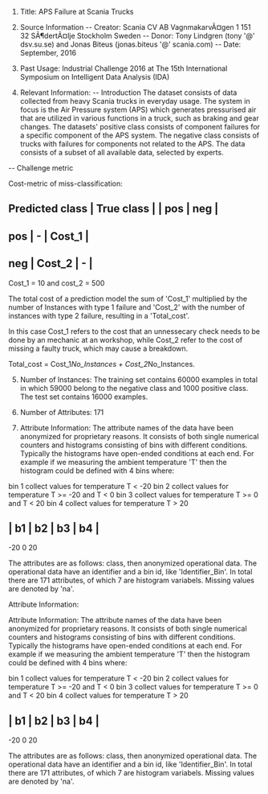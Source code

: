 1. Title: APS Failure at Scania Trucks

2. Source Information
-- Creator: Scania CV AB
VagnmakarvÃ¤gen 1
151 32 SÃ¶dertÃ¤lje
Stockholm
Sweden
-- Donor: Tony Lindgren (tony '@' dsv.su.se) and Jonas Biteus (jonas.biteus '@' scania.com)
-- Date: September, 2016

3. Past Usage:
Industrial Challenge 2016 at The 15th International Symposium on Intelligent Data Analysis (IDA)

4. Relevant Information:
-- Introduction
The dataset consists of data collected from heavy Scania
trucks in everyday usage. The system in focus is the
Air Pressure system (APS) which generates pressurised
air that are utilized in various functions in a truck,
such as braking and gear changes. The datasets'
positive class consists of component failures
for a specific component of the APS system.
The negative class consists of trucks with failures
for components not related to the APS. The data consists
of a subset of all available data, selected by experts.

-- Challenge metric

Cost-metric of miss-classification:

Predicted class | True class |
| pos | neg |
-----------------------------------------
pos | - | Cost_1 |
-----------------------------------------
neg | Cost_2 | - |
-----------------------------------------
Cost_1 = 10 and cost_2 = 500

The total cost of a prediction model the sum of 'Cost_1'
multiplied by the number of Instances with type 1 failure
and 'Cost_2' with the number of instances with type 2 failure,
resulting in a 'Total_cost'.

In this case Cost_1 refers to the cost that an unnessecary
check needs to be done by an mechanic at an workshop, while
Cost_2 refer to the cost of missing a faulty truck,
which may cause a breakdown.

Total_cost = Cost_1*No_Instances + Cost_2*No_Instances.

5. Number of Instances:
The training set contains 60000 examples in total in which
59000 belong to the negative class and 1000 positive class.
The test set contains 16000 examples.

6. Number of Attributes: 171

7. Attribute Information:
The attribute names of the data have been anonymized for
proprietary reasons. It consists of both single numerical
counters and histograms consisting of bins with different
conditions. Typically the histograms have open-ended
conditions at each end. For example if we measuring
the ambient temperature 'T' then the histogram could
be defined with 4 bins where:

bin 1 collect values for temperature T < -20
bin 2 collect values for temperature T >= -20 and T < 0
bin 3 collect values for temperature T >= 0 and T < 20
bin 4 collect values for temperature T > 20

| b1 | b2 | b3 | b4 |
-----------------------------
-20 0 20

The attributes are as follows: class, then
anonymized operational data. The operational data have
an identifier and a bin id, like 'Identifier_Bin'.
In total there are 171 attributes, of which 7 are
histogram variabels. Missing values are denoted by 'na'.


Attribute Information:

Attribute Information:
The attribute names of the data have been anonymized for
proprietary reasons. It consists of both single numerical
counters and histograms consisting of bins with different
conditions. Typically the histograms have open-ended
conditions at each end. For example if we measuring
the ambient temperature 'T' then the histogram could
be defined with 4 bins where:

bin 1 collect values for temperature T < -20
bin 2 collect values for temperature T >= -20 and T < 0
bin 3 collect values for temperature T >= 0 and T < 20
bin 4 collect values for temperature T > 20

| b1 | b2 | b3 | b4 |
-----------------------------
-20 0 20

The attributes are as follows: class, then
anonymized operational data. The operational data have
an identifier and a bin id, like 'Identifier_Bin'.
In total there are 171 attributes, of which 7 are
histogram variabels. Missing values are denoted by 'na'.
